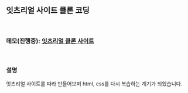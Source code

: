 ## 잇츠리얼 사이트 클론 코딩

<br>  

### 데모(진행중): [잇츠리얼 클론 사이트](https://dhyunlee.github.io/eatsreal)

<br>

### 설명

잇츠리얼 사이트를 따라 만들어보며 html, css를 다시
복습하는 계기가 되었습니다.
